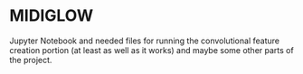 # MIDIGLOW
Jupyter Notebook and needed files for running the convolutional feature creation portion (at least as well as it works) and maybe some other parts of the project. 
